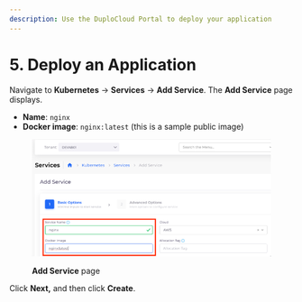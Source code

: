 ```yaml
---
description: Use the DuploCloud Portal to deploy your application
---
```


# 5. Deploy an Application

Navigate to **Kubernetes** -> **Services** -> **Add Service**. The **Add Service** page displays.

* **Name**: `nginx`&#x20;
* **Docker image**: `nginx:latest` (this is a sample public image)

<figure><img src="../../../.gitbook/assets/addservice.png" alt=""><figcaption><p><strong>Add Service</strong> page</p></figcaption></figure>

Click **Next,** and then click **Create**.
